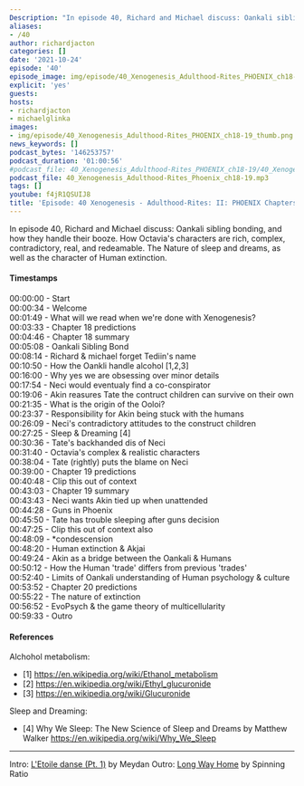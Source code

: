 ```yaml
---
Description: "In episode 40, Richard and Michael discuss: Oankali sibling bonding, and how they handle their booze. How Octavia's characters are rich, complex, contradictory, real, and redeamable. The Nature of sleep and dreams, as well as the character of Human extinction."
aliases:
- /40
author: richardjacton
categories: []
date: '2021-10-24'
episode: '40'
episode_image: img/episode/40_Xenogenesis_Adulthood-Rites_PHOENIX_ch18-19_thumb.png
explicit: 'yes'
guests:
hosts:
- richardjacton
- michaelglinka
images:
- img/episode/40_Xenogenesis_Adulthood-Rites_PHOENIX_ch18-19_thumb.png
news_keywords: []
podcast_bytes: '146253757'
podcast_duration: '01:00:56'
#podcast_file: 40_Xenogenesis_Adulthood-Rites_PHOENIX_ch18-19/40_Xenogenesis_Adulthood-Rites_PHOENIX_ch18-19.mp3
podcast_file: 40_Xenogenesis_Adulthood-Rites_Phoenix_ch18-19.mp3
tags: []
youtube: f4jR1QSUIJ8
title: 'Episode: 40 Xenogenesis - Adulthood-Rites: II: PHOENIX Chapters 18 & 19'
---
```


In episode 40, Richard and Michael discuss: Oankali sibling bonding, and how they handle their booze. How Octavia's characters are rich, complex, contradictory, real, and redeamable. The Nature of sleep and dreams, as well as the character of Human extinction.

#### Timestamps

00:00:00 - Start\
00:00:34 - Welcome\
00:01:49 - What will we read when we're done with Xenogenesis?\
00:03:33 - Chapter 18 predictions\
00:04:46 - Chapter 18 summary\
00:05:08 - Oankali Sibling Bond\
00:08:14 - Richard & michael forget Tediin's name\
00:10:50 - How the Oankli handle alcohol [1,2,3]\
00:16:00 - Why yes we are obsessing over minor details\
00:17:54 - Neci would eventualy find a co-conspirator\
00:19:06 - Akin reasures Tate the contruct children can survive on their own\
00:21:35 - What is the origin of the Ooloi?\
00:23:37 - Responsibility for Akin being stuck with the humans\
00:26:09 - Neci's contradictory attitudes to the construct children\
00:27:25 - Sleep & Dreaming [4]\
00:30:36 - Tate's backhanded dis of Neci\
00:31:40 - Octavia's complex & realistic characters\
00:38:04 - Tate (rightly) puts the blame on Neci\
00:39:00 - Chapter 19 predictions\
00:40:48 - Clip this out of context \
00:43:03 - Chapter 19 summary\
00:43:43 - Neci wants Akin tied up when unattended\
00:44:28 - Guns in Phoenix\
00:45:50 - Tate has trouble sleeping after guns decision\
00:47:25 - Clip this out of context also\
00:48:09 - *condescension\
00:48:20 - Human extinction & Akjai\
00:49:24 - Akin as a bridge between the Oankali & Humans\
00:50:12 - How the Human 'trade' differs from previous 'trades'\
00:52:40 - Limits of Oankali understanding of Human psychology & culture\
00:53:52 - Chapter 20 predictions\
00:55:22 - The nature of extinction\
00:56:52 - EvoPsych & the game theory of multicellularity\
00:59:33 - Outro

#### References

Alchohol metabolism:
- [1] https://en.wikipedia.org/wiki/Ethanol_metabolism
- [2] https://en.wikipedia.org/wiki/Ethyl_glucuronide
- [3] https://en.wikipedia.org/wiki/Glucuronide

Sleep and Dreaming:
- [4]  Why We Sleep: The New Science of Sleep and Dreams by Matthew Walker https://en.wikipedia.org/wiki/Why_We_Sleep

---
Intro: [L'Etoile danse (Pt. 1)](https://freemusicarchive.org/music/Meydan/Havor/6-_LEtoile_danse_Pt_1_1738) by Meydan
Outro: [Long Way Home](https://freemusicarchive.org/music/Spinning_Ratio/Long_Way_Home/Long_Way_Home) by Spinning Ratio
